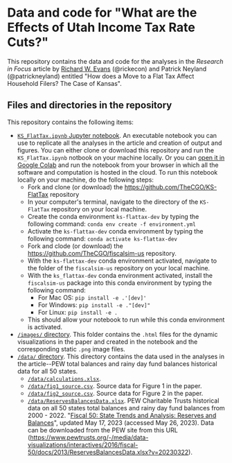 # Data and code for "What are the Effects of Utah Income Tax Rate Cuts?"
This repository contains the data and code for the analyses in the *Research in Focus* article by [Richard W. Evans](https://sites.google.com/site/rickecon) (@rickecon) and Patrick Neyland (@patrickneyland) entitled "How does a Move to a Flat Tax Affect Household Filers? The Case of Kansas".

## Files and directories in the repository
This repository contains the following items:
* [`KS_FlatTax.ipynb` Jupyter notebook](KS_FlatTax.ipynb). An executable notebook you can use to replicate all the analyses in the article and creation of output and figures. You can either clone or download this repository and run the `KS_FlatTax.ipynb` notbook on your machine locally. Or you can [open it in Google Colab](https://colab.research.google.com/drive/1phIZ1oJNs-IjRv7Av7uAHIX3T6P6XVQX?usp=sharing) and run the notebook from your browser in which all the software and computation is hosted in the cloud. To run this notebook locally on your machine, do the following steps:
    * Fork and clone (or download) the https://github.com/TheCGO/KS-FlatTax repository
    * In your computer's terminal, navigate to the directory of the `KS-FlatTax` repository on your local machine.
    * Create the conda environment `ks-flattax-dev` by typing the following command: `conda env create -f environment.yml`
    * Activate the `ks-flattax-dev` conda environment by typing the following command: `conda activate ks-flattax-dev`
    * Fork and clode (or download) the https://github.com/TheCGO/fiscalsim-us repository.
    * With the `ks-flattax-dev` conda environment activated, navigate to the folder of the `fiscalsim-us` repository on your local machine.
    * With the `ks_flattax-dev` conda environment activated, install the `fiscalsim-us` package into this conda environment by typing the following command:
        * For Mac OS: `pip install -e .'[dev]'`
        * For Windows: `pip install -e ."[dev]"`
        * For Linux: `pip install -e .`
    * This should allow your notebook to run while this conda environment is activated.
* [`/images/` directory](images/). This folder contains the `.html` files for the dynamic visualizations in the paper and created in the notebook and the corresponding static `.png` image files.
* [`/data/` directory](data/). This directory contains the data used in the analyses in the article--PEW total balances and rainy day fund balances historical data for all 50 states.
    * [`/data/calculations.xlsx`](/data/calculations.xlsx).
    * [`/data/fig1_source.csv`](/data/fig1_source.csv). Source data for Figure 1 in the paper.
    * [`/data/fig2_source.csv`](/data/fig2_source.csv). Source data for Figure 2 in the paper.
    * [`/data/ReservesBalancesData.xlsx`](data/ReservesBalancesData.xlsx). PEW Charitable Trusts historical data on all 50 states total balances and rainy day fund balances from 2000 - 2022. "[Fiscal 50: State Trends and Analysis: Reserves and Balances](https://www.pewtrusts.org/en/research-and-analysis/data-visualizations/2014/fiscal-50#ind5)", updated May 17, 2023 (accessed May 26, 2023). Data can be downloaded from the PEW site from this URL (https://www.pewtrusts.org/-/media/data-visualizations/interactives/2016/fiscal-50/docs/2013/ReservesBalancesData.xlsx?v=20230322).
